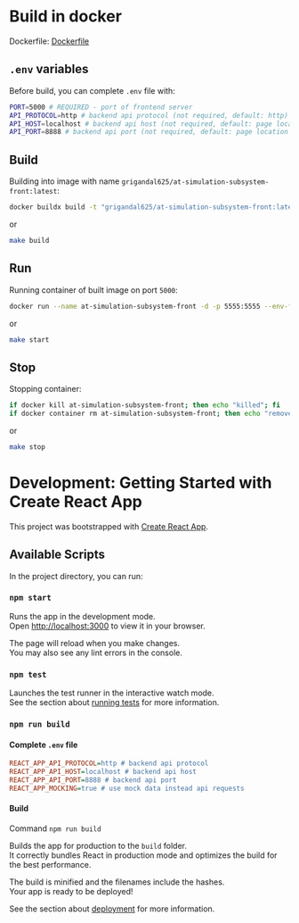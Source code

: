 # Build in docker

Dockerfile: [Dockerfile](./Dockerfile)

## `.env` variables

Before build, you can complete `.env` file with:

```bash
PORT=5000 # REQUIRED - port of frontend server
API_PROTOCOL=http # backend api protocol (not required, default: http)
API_HOST=localhost # backend api host (not required, default: page location host)
API_PORT=8888 # backend api port (not required, default: page location port)
```

## Build

Building into image with name `grigandal625/at-simulation-subsystem-front:latest`:

```bash
docker buildx build -t "grigandal625/at-simulation-subsystem-front:latest" .
```
or
```bash
make build
```

## Run

Running container of built image on port `5000`:

```bash
docker run --name at-simulation-subsystem-front -d -p 5555:5555 --env-file .env grigandal625/at-simulation-subsystem-front:latest 
```
or

```bash
make start
```

## Stop

Stopping container:

```bash
if docker kill at-simulation-subsystem-front; then echo "killed"; fi
if docker container rm at-simulation-subsystem-front; then echo "removed"; fi
```

or

```bash
make stop
```

# Development: Getting Started with Create React App

This project was bootstrapped with [Create React App](https://github.com/facebook/create-react-app).

## Available Scripts

In the project directory, you can run:

### `npm start`

Runs the app in the development mode.\
Open [http://localhost:3000](http://localhost:3000) to view it in your browser.

The page will reload when you make changes.\
You may also see any lint errors in the console.

### `npm test`

Launches the test runner in the interactive watch mode.\
See the section about [running tests](https://facebook.github.io/create-react-app/docs/running-tests) for more information.

### `npm run build`

#### Complete `.env` file

```ini
REACT_APP_API_PROTOCOL=http # backend api protocol
REACT_APP_API_HOST=localhost # backend api host
REACT_APP_API_PORT=8888 # backend api port
REACT_APP_MOCKING=true # use mock data instead api requests
```
#### Build

Command `npm run build`

Builds the app for production to the `build` folder.\
It correctly bundles React in production mode and optimizes the build for the best performance.

The build is minified and the filenames include the hashes.\
Your app is ready to be deployed!

See the section about [deployment](https://facebook.github.io/create-react-app/docs/deployment) for more information.